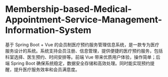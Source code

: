 # Membership-based-Medical-Appointment-Service-Management-Information-System
基于 Spring Boot + Vue 的会员制医疗预约服务管理信息系统，是一款专为医疗服务设计的系统。系统支持会员注册、信息管理，提供便捷的医疗预约服务，包括科室选择、医生预约、时间安排等。前端 Vue 带来优质用户体验，操作简单；后端 Spring Boot 确保系统稳定，数据安全存储和高效处理。同时能实现预约提醒，提升医疗服务效率和会员满意度。
